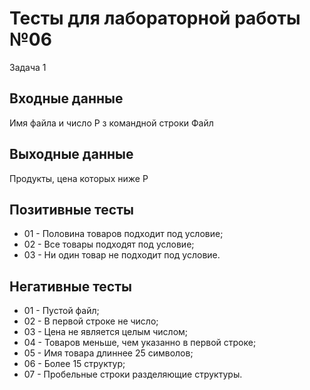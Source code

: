 # Тесты для лабораторной работы №06
Задача 1

## Входные данные
Имя файла и число P з командной строки
Файл

## Выходные данные
Продукты, цена которых ниже P

## Позитивные тесты
 - 01 - Половина товаров подходит под условие;
 - 02 - Все товары подходят под условие;
 - 03 - Ни один товар не подходит под условие.
## Негативные тесты
 - 01 - Пустой файл;
 - 02 - В первой строке не число;
 - 03 - Цена не является целым числом;
 - 04 - Товаров меньше, чем указанно в первой строке;
 - 05 - Имя товара длиннее 25 символов;
 - 06 - Более 15 структур;
 - 07 - Пробельные строки разделяющие структуры.